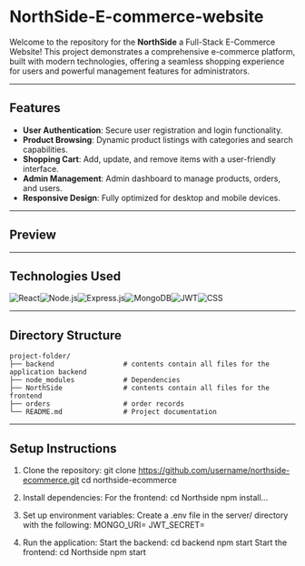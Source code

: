 # NorthSide-E-commerce-website

Welcome to the repository for the **NorthSide** a Full-Stack E-Commerce Website! This project demonstrates a comprehensive e-commerce platform, built with modern technologies, offering a seamless shopping experience for users and powerful management features for administrators.

---

## Features

- **User Authentication**: Secure user registration and login functionality.
- **Product Browsing**: Dynamic product listings with categories and search capabilities.
- **Shopping Cart**: Add, update, and remove items with a user-friendly interface.
- **Admin Management**: Admin dashboard to manage products, orders, and users.
- **Responsive Design**: Fully optimized for desktop and mobile devices.

---

## Preview

---

## Technologies Used

![React](https://img.shields.io/badge/react-%2361DAFB.svg?style=for-the-badge&logo=react&logoColor=black)![Node.js](https://img.shields.io/badge/node.js-%2343853D.svg?style=for-the-badge&logo=node.js&logoColor=white)![Express.js](https://img.shields.io/badge/express.js-%23404d59.svg?style=for-the-badge&logo=express&logoColor=white)![MongoDB](https://img.shields.io/badge/mongodb-%2347A248.svg?style=for-the-badge&logo=mongodb&logoColor=white)![JWT](https://img.shields.io/badge/jwt-%23FF8000.svg?style=for-the-badge&logo=jsonwebtokens&logoColor=white)![CSS](https://img.shields.io/badge/css-%231572B6.svg?style=for-the-badge&logo=css3&logoColor=white)

---

## Directory Structure

```
project-folder/
├── backend                 # contents contain all files for the application backend
├── node_modules            # Dependencies
├── NorthSide               # contents contain all files for the frontend
├── orders                  # order records
└── README.md               # Project documentation
```
 
---

## Setup Instructions

1. Clone the repository:
    git clone https://github.com/username/northside-ecommerce.git
    cd northside-ecommerce

2. Install dependencies:
     For the frontend:
      cd Northside
      npm install...
   
4. Set up environment variables:
      Create a .env file in the server/ directory with the following:
        MONGO_URI=<your-mongodb-uri>
        JWT_SECRET=<your-jwt-secret>

5. Run the application:
  Start the backend:
    cd backend
    npm start
  Start the frontend:
    cd Northside
    npm start






   
